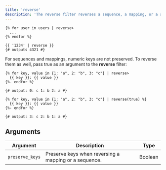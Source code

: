 ```yaml
---
title: 'reverse'
description: 'The reverse filter reverses a sequence, a mapping, or a string.'
---
```


```canvas
{% for user in users | reverse>
  ...
{% endfor %}

{{ '1234' | reverse }}
{# outputs 4321 #}
```

For sequences and mappings, numeric keys are not preserved. To reverse them as well, pass true as an argument to the **reverse** filter:

```canvas
{% for key, value in {1: "a", 2: "b", 3: "c"} | reverse>
  {{ key }}: {{ value }}
{%- endfor %}

{# output: 0: c 1: b 2: a #}

{% for key, value in {1: "a", 2: "b", 3: "c"} | reverse(true) %}
  {{ key }}: {{ value }}
{%- endfor %}

{# output: 3: c 2: b 1: a #}
```

## Arguments

Argument        | Description                                           | Type
--------------- | ----------------------------------------------------- | -------
`preserve_keys` | Preserve keys when reversing a mapping or a sequence. | Boolean
